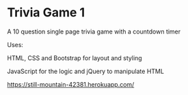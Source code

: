 # Trivia Game 1

A 10 question single page trivia game with a countdown timer 

Uses:

HTML, CSS and Bootstrap for layout and styling

JavaScript for the logic and jQuery to manipulate HTML

https://still-mountain-42381.herokuapp.com/
